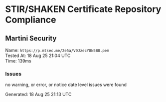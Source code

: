 # STIR/SHAKEN Certificate Repository Compliance

## Martini Security

Name: `https://p.mtsec.me/2e5a/V0JzecY8N5B8.pem`\
Tested At: 18 Aug 25 21:04 UTC\
Time: 139ms

### Issues

no warning, or error, or notice date level issues were found

Generated: 18 Aug 25 21:13 UTC